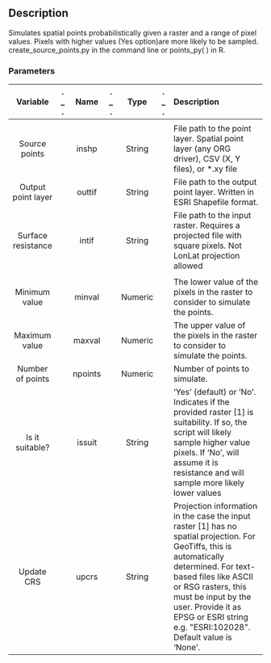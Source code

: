 ## Description

Simulates spatial points probabilistically given a raster and a range of pixel values. Pixels with higher values (Yes option)are more likely to be sampled. create_source_points.py in the command line or points_py( ) in R.

###  Parameters

| Variable          | .  _  . | Name            | .  _  .  |   Type | .  _  . | Description |
| :---------------: | :--: |:--------------:  | :----: | :-----------------: | :--: |:---------- |
| | | | | | | | |
|Source points |      | inshp|       | String|      |File path to the point layer. Spatial point layer (any ORG driver), CSV (X, Y files), or *.xy file|
| Output point layer|   |outtif|  | String| |File path to the output point layer. Written in ESRI Shapefile format.|
| Surface resistance |   |intif|     | String|      | File path to the input raster. Requires a projected file with square pixels. Not LonLat projection allowed|
| | | | | | | | |
|Minimum value| |minval| | Numeric| | The lower value of the pixels in the raster to consider to simulate the points.
|Maximum value| |maxval| | Numeric| | The upper value of the pixels in the raster to consider to simulate the points. 
|Number of points | |npoints|  |Numeric|  | Number of points to simulate.
|Is it suitable?| | issuit|  |String|  |‘Yes’ (default) or ‘No’. Indicates if the provided raster [1]  is suitability. If so, the script will likely sample higher value pixels. If ‘No’, will assume it is resistance and will sample more likely lower values|
|Update CRS | | upcrs| |String| |Projection information in the case the input raster [1] has no spatial projection. For GeoTiffs, this is automatically determined. For text-based files like ASCII or RSG rasters, this must be input by the user. Provide it as EPSG or ESRI string e.g. "ESRI:102028". Default value is ‘None’.